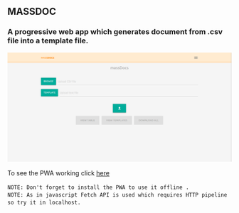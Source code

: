 ## MASSDOC
### A progressive web app which generates document from .csv file into a template file.

![main png](massdoc.png)

To see the PWA working click [here](https://lab.gdy.club/~Vaibhav154/PWA)

``NOTE: Don't forget to install the PWA to use it offline .``<br>
``NOTE: As in javascript Fetch API is used which requires HTTP pipeline so try it in localhost.``
